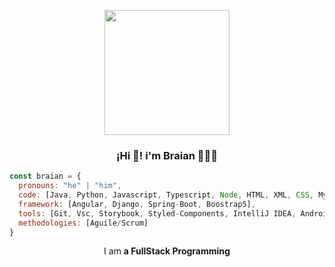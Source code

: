 
<p align="center" width="300" >
<img align="center"width="200" src="https://user-images.githubusercontent.com/95662710/208617544-901077fa-f817-4b64-8185-1aeef6f6afda.jpg"/>
<h3 align="center">¡Hi 👋! i'm Braian 👨🏻‍💻</h3>

</p>


```javascript
const braian = {
  pronouns: "he" | "him",
  code: [Java, Python, Javascript, Typescript, Node, HTML, XML, CSS, MySQL, PostgreSQL, MongoDB],
  framework: [Angular, Django, Spring-Boot, Boostrap5],
  tools: [Git, Vsc, Storybook, Styled-Components, IntelliJ IDEA, Android Studio, Jira, Figma, Canva],
  methodologies: [Aguile/Scrum]
}
```
<p align="center">I am <strong> a FullStack Programming</strong></p>
